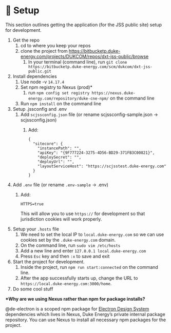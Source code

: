 # 🚧 Setup

This section outlines getting the application (for the JSS public site) setup for development.

1. Get the repo
   1. cd to where you keep your repos
   2. clone the project from https://bitbucketp.duke-energy.com/projects/DUKCOM/repos/dxt-jss-public/browse
      1. In your terminal (command line), run `git clone https://bitbucketp.duke-energy.com/scm/dukcom/dxt-jss-public.git`
2. Install dependencies
   1. Use node -v `14.17.4`
   2. Set npm registry to Nexus (prod)\*
      1. run `npm config set registry https://nexus.duke-energy.com/repository/duke-cne-npm/` on the command line
   3. Run `npm install` on the command line
3. Setup .jssconfig and .env
   1. Add `scjssconfig.json` file (or rename scjssconfig-sample.json → scjssconfig.json)
      1.  Add:

          ```
          {
            "sitecore": {
              "instancePath": "",
              "apiKey": "{9F777224-3275-4D56-BD29-371FB3C00821}",
              "deploySecret": "",
              "deployUrl": "",
              "layoutServiceHost": "https://scjsstest.duke-energy.com"
            }
          }
          ```
4. Add `.env` file (or rename `.env-sample` → .env)
   1.  Add:

       ```
       HTTPS=true
       ```

       This will allow you to use `https://` for development so that jurisdiction cookies will work properly.
5. Setup your `.hosts` file
   1. We need to set the local IP to `local.duke-energy.com` so we can use cookies set by the `.duke-energy.com` domain.
   2. On the command line, run `sudo vim /etc/hosts`
   3. Add a new line and enter `127.0.0.1 local.duke-energy.com`
   4. Press `Esc` key and then `:x` to save and exit
6. Start the project for development.
   1. Inside the project, run `npm run start:connected` on the command line.
   2. After the app successfully starts up, change the URL to `https://local.duke-energy.com:3000/home`.
7. Do some cool stuff

**\*Why are we using Nexus rather than npm for package installs?**

@de-electron is a scoped npm package for [Electron Design System](https://electron.duke-energy.com) dependencies which lives in Nexus, Duke Energy’s private internal package repository. You can use Nexus to install all necessary npm packages for the project.
